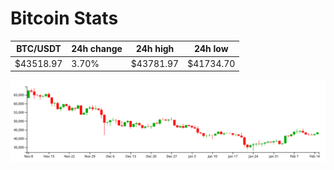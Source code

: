 # Bitcoin Stats

BTC/USDT|24h change|24h high|24h low|
|---|---|---|---|
|$43518.97|3.70%|$43781.97|$41734.70|

<img src="./chart.svg">
